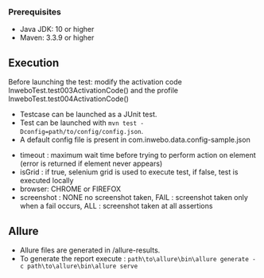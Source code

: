 ### Prerequisites
* Java JDK: 10 or higher
* Maven: 3.3.9 or higher

## Execution
Before launching the test: modify the activation code InweboTest.test003ActivationCode() and the profile InweboTest.test004ActivationCode()

* Testcase can be launched as a JUnit test.
* Test can be launched with ```mvn test -Dconfig=path/to/config/config.json```.
* A default config file is present in com.inwebo.data.config-sample.json
- timeout : maximum wait time before trying to perform action on element (error is returned if element never appears)
- isGrid : if true, selenium grid is used to execute test, if false, test is executed locally
- browser: CHROME or FIREFOX
- screenshot : NONE no screenshot taken, FAIL : screenshot taken only when a fail occurs, ALL : screenshot taken at all assertions

## Allure
* Allure files are generated in /allure-results.
* To generate the report execute : 
```path\to\allure\bin\allure generate -c path\to\allure\bin\allure serve```
